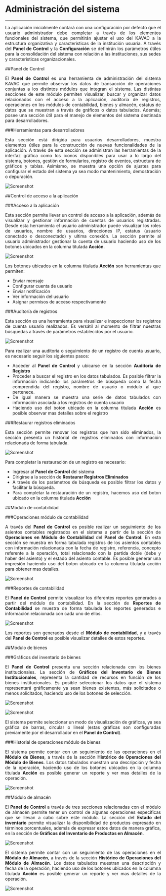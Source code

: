 # Administración del sistema 
****************************
<div style="text-align: justify;" >

La aplicación inicialmente contará con una configuración por defecto que el usuario administrador debe completar a través de los elementos funcionales del sistema, que permitirán ajustar el uso del KAVAC a la estructura organizativa y características de la institución usuaria.   A través del **Panel de Control** y la **Configuración** se definirán los parámetros útiles para la consolidación del sistema con relación a las instituciones, sus sedes y características organizacionales.   


##Panel de Control  


El **Panel de Control** es una herramienta de administración del sistema KAVAC que permite observar los datos de transacción de operaciones conjuntas a los distintos módulos que integran el sistema.   Las distintas secciones de este módulo permiten visualizar, buscar y organizar datos relacionados con el acceso a la aplicación, auditoria de registros, operaciones en los módulos de contabilidad, bienes y almacén, estatus de datos que se muestran a través de gráficos o datos tabulados.   Además; posee una sección útil para el manejo de elementos del sistema destinada para desarrolladores. 


###Herramientas para desarrolladores 


Esta sección está dirigida para usuarios desarrolladores, muestra elementos útiles para la construcción de nuevas funcionalidades de la aplicación.  A través de esta sección se administran las herramientas de la interfaz gráfica como los iconos disponibles para usar a lo largo del sistema, botones, gestión de formularios, registro de eventos, estructura de gráficos y tablas.   Asimismo, se muestra una opción de ajustes para configurar el estado del sistema ya sea modo mantenimiento, demostración o depuración. 


![Screenshot](img/herramientas-desarrolladores.png)


##Control de acceso a la aplicación 

###Acceso a la aplicación

Esta sección permite llevar un control de acceso a la aplicación, además de visualizar y gestionar información de cuentas de usuarios registradas. Desde esta herramienta el usuario administrador puede visualizar los roles de usuarios, nombre de usuarios, direcciones IP, estatus (usuario conectado o desconectado) y ultima conexión.   La sección permite al usuario administrador gestionar la cuenta de usuario haciendo uso de los botones ubicados en la columna titulada **Acción**.


![Screenshot](img/acceso-aplicacion.png)


Los botones ubicados en la columna titulada **Acción** son herramientas que permiten:  

 - Enviar mensaje 
 - Configurar cuenta de usuario 
 - Enviar notificación 
 - Ver información del usuario  
 - Asignar permisos de acceso respectivamente	      
 


###Auditoría de registros 


Esta sección es una herramienta para visualizar e inspeccionar los registros de cuenta usuario realizados.    Es versátil al momento de filtrar nuestras búsquedas a través de parámetros establecidos por el usuario. 


![Screenshot](img/auditoria-registros.png)


Para realizar una auditoría o seguimiento de un registro de cuenta usuario, es necesario seguir los siguientes pasos: 
 
 - Acceder al **Panel de Control** y ubicarse en la sección **Auditoria de Registro**
 - Proceder a buscar el registro en los datos tabulados.   Es posible filtrar la información indicando los parámetros de búsqueda como la fecha comprendida del registro, nombre de usuario o módulo al que pertenece. 
 - De igual manera se muestra una serie de datos tabulados con información asociada a los registros de cuenta usuario  
 - Haciendo uso del boton ubicado en la columna titulada **Acción** es posible observar mas detalles sobre el registro  


###Restaurar registros eliminados 


Esta sección permite renovar los registros que han sido eliminados, la sección presenta un historial de registros eliminados con información relacionada  de forma tabulada.  


![Screenshot](img/restaurar-registros.png)

Para completar la restauración de un registro es necesario:

- Ingresar al **Panel de Control** del sistema 
- Dirigirse a la sección de **Restaurar Registros Eliminados**  
- A través de los parámetros de búsqueda es posible filtrar los datos y facilitar la búsqueda.    
- Para completar la restauración de un registro, hacemos uso del boton ubicado en la columna titulada **Acción**


##Módulo de contabilidad


###Operaciones módulo de contabilidad


A través del **Panel de Control** es posible realizar un seguimiento de los asientos contables registrados en el sistema a partir de la sección de **Operaciones en Módulo de Contabilidad** del **Panel de Control**.   En esta sección se muestra en forma tabulada registros de los asientos contables con información relacionada con la fecha de registro, referencia, concepto referente a la operación, total relacionado con la partida doble (debe y haber del asiento) y el estado  del asiento contable. Es posible generar una impresión haciendo uso del boton ubicado en la columna titulada acción para obtener mas detalles. 


![Screenshot](img/operaciones-contabilidad.png)

###Reportes de contabilidad


El **Panel de Control** permite visualizar los diferentes reportes generados a partir del módulo de contabilidad.    En la sección de **Reportes de Contabilidad** se muestra de forma tabulada los reportes generados e información relacionada con cada uno de ellos. 


![Screenshot](img/reportes-contabilidad.png)


Los reportes son generados desde el **Módulo de contabilidad**, y a través del **Panel de Control** es posible visualizar detalles de estos reportes. 


##Módulo de bienes 

###Gráficos del inventario de bienes 


El **Panel de Control** presenta una sección relacionada con los bienes institucionales.  La sección de **Gráficos del Inventario de Bienes Institucionales**, representa la cantidad de recursos en función de los bienes institucionales. Es posible seleccionar los datos que el sistema representará gráficamente ya sean bienes existentes, más solicitados o menos solicitados, haciendo uso de los botones de selección. 


![Screenshot](img/graficos-bienes.png)


![Screenshot](img/graphics.png)


El sistema permite seleccionar un modo de visualización de gráficas, ya sea gráfica de barras, circular o lineal (estas gráficas son configuradas previamente por el desarrollador en el **Panel de Control**). 



###Historial de operaciones módulo de bienes


El sistema permite contar con un seguimiento de las operaciones en el **Módulo de Bienes**, a través de la sección **Histórico de Operaciones del Módulo de Bienes**. Los datos tabulados muestran una descripción y fecha de la operación, haciendo uso de los botones ubicados en la columna titulada **Acción** es posible generar un reporte y ver mas detalles de la operación.      


![Screenshot](img/operaciones-bienes.png)


##Módulo de almacén 


El **Panel de Control** a través de tres secciones relacionadas con el módulo de almacén permite tener un control de algunas operaciones específicas que se llevan a cabo sobre este módulo.  La sección del **Estado del inventario** permite visualizar la disponibilidad de productos expresado en términos porcentuales, además de expresar estos datos de manera gráfica, en la sección de **Gráficos del Inventario de Productos en Almacén**.      


![Screenshot](img/inventario-almacen.png)


El sistema permite contar con un seguimiento de las operaciones en el **Módulo de Almacén**, a través de la sección **Histórico de Operaciones del Módulo de Almacén**. Los datos tabulados muestran una descripción y fecha de la operación, haciendo uso de los botones ubicados en la columna titulada **Acción** es posible generar un reporte y ver mas detalles de la operación.


![Screenshot](img/operaciones-almacen.png)

</div>






